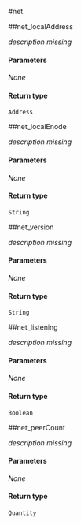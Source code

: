 #net

##net\_localAddress

_description missing_ 

#### **Parameters**

_None_

#### Return type
`Address`

##net\_localEnode

_description missing_ 

#### **Parameters**

_None_

#### Return type
`String`

##net\_version

_description missing_ 

#### **Parameters**

_None_

#### Return type
`String`

##net\_listening

_description missing_ 

#### **Parameters**

_None_

#### Return type
`Boolean`

##net\_peerCount

_description missing_ 

#### **Parameters**

_None_

#### Return type
`Quantity`

